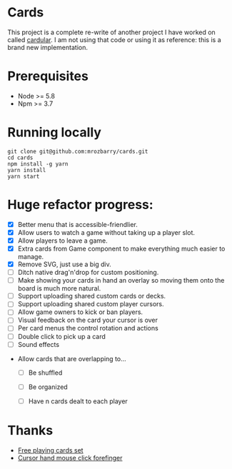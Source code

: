 # Cards

This project is a complete re-write of another project I have worked on called [cardular](https://github.com/mrozbarry/cardular).  I am not using that code or using it as reference: this is a brand new implementation.

# Prerequisites

 * Node >= 5.8
 * Npm >= 3.7

# Running locally

```
git clone git@github.com:mrozbarry/cards.git
cd cards
npm install -g yarn
yarn install
yarn start
```

# Huge refactor progress:

 * [x] Better menu that is accessible-friendlier.
 * [x] Allow users to watch a game without taking up a player slot.
 * [x] Allow players to leave a game.
 * [x] Extra cards from Game component to make everything much easier to manage.
 * [x] Remove SVG, just use a big div.
 * [ ] Ditch native drag'n'drop for custom positioning.
 * [ ] Make showing your cards in hand an overlay so moving them onto the board is much more natural.
 * [ ] Support uploading shared custom cards or decks.
 * [ ] Support uploading shared custom player cursors.
 * [ ] Allow game owners to kick or ban players.
 * [ ] Visual feedback on the card your cursor is over
 * [ ] Per card menus the control rotation and actions
 * [ ] Double click to pick up a card
 * [ ] Sound effects
 * Allow cards that are overlapping to...
   * [ ] Be shuffled
   * [ ] Be organized
   * [ ] Have n cards dealt to each player


# Thanks

 - [Free playing cards set](https://superdevresources.com/free-playing-cards-set/)
 - [Cursor hand mouse click forefinger](https://pixabay.com/en/cursor-hand-mouse-click-forefinger-148819/)
